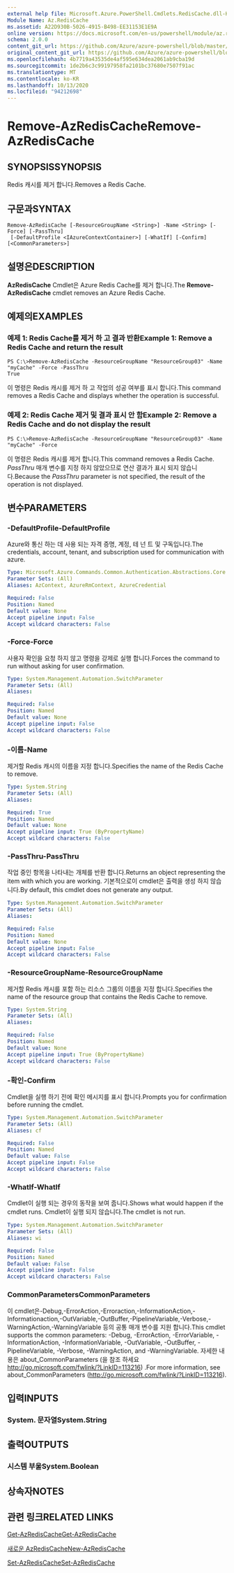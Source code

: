 ```yaml
---
external help file: Microsoft.Azure.PowerShell.Cmdlets.RedisCache.dll-Help.xml
Module Name: Az.RedisCache
ms.assetid: A22D930B-5026-4915-B498-EE31153E1E9A
online version: https://docs.microsoft.com/en-us/powershell/module/az.rediscache/remove-azrediscache
schema: 2.0.0
content_git_url: https://github.com/Azure/azure-powershell/blob/master/src/RedisCache/RedisCache/help/Remove-AzRedisCache.md
original_content_git_url: https://github.com/Azure/azure-powershell/blob/master/src/RedisCache/RedisCache/help/Remove-AzRedisCache.md
ms.openlocfilehash: 4b7719a43535de4af595e634dea2061ab9cba19d
ms.sourcegitcommit: 1de2b6c3c99197958fa2101bc37680e7507f91ac
ms.translationtype: MT
ms.contentlocale: ko-KR
ms.lasthandoff: 10/13/2020
ms.locfileid: "94212698"
---
```

# <span data-ttu-id="d04ef-101">Remove-AzRedisCache</span><span class="sxs-lookup"><span data-stu-id="d04ef-101">Remove-AzRedisCache</span></span>

## <span data-ttu-id="d04ef-102">SYNOPSIS</span><span class="sxs-lookup"><span data-stu-id="d04ef-102">SYNOPSIS</span></span>
<span data-ttu-id="d04ef-103">Redis 캐시를 제거 합니다.</span><span class="sxs-lookup"><span data-stu-id="d04ef-103">Removes a Redis Cache.</span></span>

## <span data-ttu-id="d04ef-104">구문과</span><span class="sxs-lookup"><span data-stu-id="d04ef-104">SYNTAX</span></span>

```
Remove-AzRedisCache [-ResourceGroupName <String>] -Name <String> [-Force] [-PassThru]
 [-DefaultProfile <IAzureContextContainer>] [-WhatIf] [-Confirm] [<CommonParameters>]
```

## <span data-ttu-id="d04ef-105">설명은</span><span class="sxs-lookup"><span data-stu-id="d04ef-105">DESCRIPTION</span></span>
<span data-ttu-id="d04ef-106">**AzRedisCache** Cmdlet은 Azure Redis Cache를 제거 합니다.</span><span class="sxs-lookup"><span data-stu-id="d04ef-106">The **Remove-AzRedisCache** cmdlet removes an Azure Redis Cache.</span></span>

## <span data-ttu-id="d04ef-107">예제의</span><span class="sxs-lookup"><span data-stu-id="d04ef-107">EXAMPLES</span></span>

### <span data-ttu-id="d04ef-108">예제 1: Redis Cache를 제거 하 고 결과 반환</span><span class="sxs-lookup"><span data-stu-id="d04ef-108">Example 1: Remove a Redis Cache and return the result</span></span>
```
PS C:\>Remove-AzRedisCache -ResourceGroupName "ResourceGroup03" -Name "myCache" -Force -PassThru
True
```

<span data-ttu-id="d04ef-109">이 명령은 Redis 캐시를 제거 하 고 작업의 성공 여부를 표시 합니다.</span><span class="sxs-lookup"><span data-stu-id="d04ef-109">This command removes a Redis Cache and displays whether the operation is successful.</span></span>

### <span data-ttu-id="d04ef-110">예제 2: Redis Cache 제거 및 결과 표시 안 함</span><span class="sxs-lookup"><span data-stu-id="d04ef-110">Example 2: Remove a Redis Cache and do not display the result</span></span>
```
PS C:\>Remove-AzRedisCache -ResourceGroupName "ResourceGroup03" -Name "myCache" -Force
```

<span data-ttu-id="d04ef-111">이 명령은 Redis 캐시를 제거 합니다.</span><span class="sxs-lookup"><span data-stu-id="d04ef-111">This command removes a Redis Cache.</span></span>
<span data-ttu-id="d04ef-112">*PassThru* 매개 변수를 지정 하지 않았으므로 연산 결과가 표시 되지 않습니다.</span><span class="sxs-lookup"><span data-stu-id="d04ef-112">Because the *PassThru* parameter is not specified, the result of the operation is not displayed.</span></span>

## <span data-ttu-id="d04ef-113">변수</span><span class="sxs-lookup"><span data-stu-id="d04ef-113">PARAMETERS</span></span>

### <span data-ttu-id="d04ef-114">-DefaultProfile</span><span class="sxs-lookup"><span data-stu-id="d04ef-114">-DefaultProfile</span></span>
<span data-ttu-id="d04ef-115">Azure와 통신 하는 데 사용 되는 자격 증명, 계정, 테 넌 트 및 구독입니다.</span><span class="sxs-lookup"><span data-stu-id="d04ef-115">The credentials, account, tenant, and subscription used for communication with azure.</span></span>

```yaml
Type: Microsoft.Azure.Commands.Common.Authentication.Abstractions.Core.IAzureContextContainer
Parameter Sets: (All)
Aliases: AzContext, AzureRmContext, AzureCredential

Required: False
Position: Named
Default value: None
Accept pipeline input: False
Accept wildcard characters: False
```

### <span data-ttu-id="d04ef-116">-Force</span><span class="sxs-lookup"><span data-stu-id="d04ef-116">-Force</span></span>
<span data-ttu-id="d04ef-117">사용자 확인을 요청 하지 않고 명령을 강제로 실행 합니다.</span><span class="sxs-lookup"><span data-stu-id="d04ef-117">Forces the command to run without asking for user confirmation.</span></span>

```yaml
Type: System.Management.Automation.SwitchParameter
Parameter Sets: (All)
Aliases:

Required: False
Position: Named
Default value: None
Accept pipeline input: False
Accept wildcard characters: False
```

### <span data-ttu-id="d04ef-118">-이름</span><span class="sxs-lookup"><span data-stu-id="d04ef-118">-Name</span></span>
<span data-ttu-id="d04ef-119">제거할 Redis 캐시의 이름을 지정 합니다.</span><span class="sxs-lookup"><span data-stu-id="d04ef-119">Specifies the name of the Redis Cache to remove.</span></span>

```yaml
Type: System.String
Parameter Sets: (All)
Aliases:

Required: True
Position: Named
Default value: None
Accept pipeline input: True (ByPropertyName)
Accept wildcard characters: False
```

### <span data-ttu-id="d04ef-120">-PassThru</span><span class="sxs-lookup"><span data-stu-id="d04ef-120">-PassThru</span></span>
<span data-ttu-id="d04ef-121">작업 중인 항목을 나타내는 개체를 반환 합니다.</span><span class="sxs-lookup"><span data-stu-id="d04ef-121">Returns an object representing the item with which you are working.</span></span>
<span data-ttu-id="d04ef-122">기본적으로이 cmdlet은 출력을 생성 하지 않습니다.</span><span class="sxs-lookup"><span data-stu-id="d04ef-122">By default, this cmdlet does not generate any output.</span></span>

```yaml
Type: System.Management.Automation.SwitchParameter
Parameter Sets: (All)
Aliases:

Required: False
Position: Named
Default value: None
Accept pipeline input: False
Accept wildcard characters: False
```

### <span data-ttu-id="d04ef-123">-ResourceGroupName</span><span class="sxs-lookup"><span data-stu-id="d04ef-123">-ResourceGroupName</span></span>
<span data-ttu-id="d04ef-124">제거할 Redis 캐시를 포함 하는 리소스 그룹의 이름을 지정 합니다.</span><span class="sxs-lookup"><span data-stu-id="d04ef-124">Specifies the name of the resource group that contains the Redis Cache to remove.</span></span>

```yaml
Type: System.String
Parameter Sets: (All)
Aliases:

Required: False
Position: Named
Default value: None
Accept pipeline input: True (ByPropertyName)
Accept wildcard characters: False
```

### <span data-ttu-id="d04ef-125">-확인</span><span class="sxs-lookup"><span data-stu-id="d04ef-125">-Confirm</span></span>
<span data-ttu-id="d04ef-126">Cmdlet을 실행 하기 전에 확인 메시지를 표시 합니다.</span><span class="sxs-lookup"><span data-stu-id="d04ef-126">Prompts you for confirmation before running the cmdlet.</span></span>

```yaml
Type: System.Management.Automation.SwitchParameter
Parameter Sets: (All)
Aliases: cf

Required: False
Position: Named
Default value: False
Accept pipeline input: False
Accept wildcard characters: False
```

### <span data-ttu-id="d04ef-127">-WhatIf</span><span class="sxs-lookup"><span data-stu-id="d04ef-127">-WhatIf</span></span>
<span data-ttu-id="d04ef-128">Cmdlet이 실행 되는 경우의 동작을 보여 줍니다.</span><span class="sxs-lookup"><span data-stu-id="d04ef-128">Shows what would happen if the cmdlet runs.</span></span>
<span data-ttu-id="d04ef-129">Cmdlet이 실행 되지 않습니다.</span><span class="sxs-lookup"><span data-stu-id="d04ef-129">The cmdlet is not run.</span></span>

```yaml
Type: System.Management.Automation.SwitchParameter
Parameter Sets: (All)
Aliases: wi

Required: False
Position: Named
Default value: False
Accept pipeline input: False
Accept wildcard characters: False
```

### <span data-ttu-id="d04ef-130">CommonParameters</span><span class="sxs-lookup"><span data-stu-id="d04ef-130">CommonParameters</span></span>
<span data-ttu-id="d04ef-131">이 cmdlet은-Debug,-ErrorAction,-Erroraction,-InformationAction,-Informationaction,-OutVariable,-OutBuffer,-PipelineVariable,-Verbose,-WarningAction,-WarningVariable 등의 공통 매개 변수를 지원 합니다.</span><span class="sxs-lookup"><span data-stu-id="d04ef-131">This cmdlet supports the common parameters: -Debug, -ErrorAction, -ErrorVariable, -InformationAction, -InformationVariable, -OutVariable, -OutBuffer, -PipelineVariable, -Verbose, -WarningAction, and -WarningVariable.</span></span> <span data-ttu-id="d04ef-132">자세한 내용은 about_CommonParameters (을 참조 하세요 http://go.microsoft.com/fwlink/?LinkID=113216) .</span><span class="sxs-lookup"><span data-stu-id="d04ef-132">For more information, see about_CommonParameters (http://go.microsoft.com/fwlink/?LinkID=113216).</span></span>

## <span data-ttu-id="d04ef-133">입력</span><span class="sxs-lookup"><span data-stu-id="d04ef-133">INPUTS</span></span>

### <span data-ttu-id="d04ef-134">System. 문자열</span><span class="sxs-lookup"><span data-stu-id="d04ef-134">System.String</span></span>

## <span data-ttu-id="d04ef-135">출력</span><span class="sxs-lookup"><span data-stu-id="d04ef-135">OUTPUTS</span></span>

### <span data-ttu-id="d04ef-136">시스템 부울</span><span class="sxs-lookup"><span data-stu-id="d04ef-136">System.Boolean</span></span>

## <span data-ttu-id="d04ef-137">상속자</span><span class="sxs-lookup"><span data-stu-id="d04ef-137">NOTES</span></span>

## <span data-ttu-id="d04ef-138">관련 링크</span><span class="sxs-lookup"><span data-stu-id="d04ef-138">RELATED LINKS</span></span>

[<span data-ttu-id="d04ef-139">Get-AzRedisCache</span><span class="sxs-lookup"><span data-stu-id="d04ef-139">Get-AzRedisCache</span></span>](./Get-AzRedisCache.md)

[<span data-ttu-id="d04ef-140">새로운 AzRedisCache</span><span class="sxs-lookup"><span data-stu-id="d04ef-140">New-AzRedisCache</span></span>](./New-AzRedisCache.md)

[<span data-ttu-id="d04ef-141">Set-AzRedisCache</span><span class="sxs-lookup"><span data-stu-id="d04ef-141">Set-AzRedisCache</span></span>](./Set-AzRedisCache.md)


